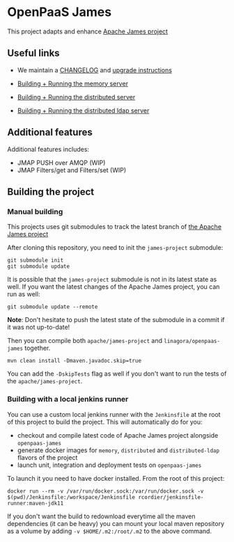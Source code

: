 # OpenPaaS James

This project adapts and enhance [Apache James project](https://james.apache.org)

## Useful links

 - We maintain a [CHANGELOG](CHANGELOG.md) and [upgrade instructions](upgrade-instructions.md)

 - [Building + Running the memory server](openpaas-james/apps/memory/README.md)

 - [Building + Running the distributed server](openpaas-james/apps/distributed/README.md)

 - [Building + Running the distributed ldap server](openpaas-james/apps/distributed-ldap/README.md)

## Additional features

Additional features includes:
 - JMAP PUSH over AMQP (WIP)
 - JMAP Filters/get and Filters/set (WIP)

## Building the project

### Manual building

This projects uses git submodules to track the latest branch of [the Apache James project](https://james.apache.org)

After cloning this repository, you need to init the `james-project` submodule:

```
git submodule init
git submodule update
```

It is possible that the `james-project` submodule is not in its latest state as well. If you want the latest changes
of the Apache James project, you can run as well:

```
git submodule update --remote
```

**Note**: Don't hesitate to push the latest state of the submodule in a commit if it was not up-to-date!

Then you can compile both `apache/james-project` and `linagora/openpaas-james` together.

```
mvn clean install -Dmaven.javadoc.skip=true
```

You can add the `-DskipTests` flag as well if you don't want to run the tests of the `apache/james-project`.

### Building with a local jenkins runner

You can use a custom local jenkins runner with the `Jenkinsfile` at the root of this project to build the project. 
This will automatically do for you:

* checkout and compile latest code of Apache James project alongside `openpaas-james`
* generate docker images for `memory`, `distributed` and `distributed-ldap` flavors of the project
* launch unit, integration and deployment tests on `openpaas-james`

To launch it you need to have docker installed. From the root of this project:

```
docker run --rm -v /var/run/docker.sock:/var/run/docker.sock -v $(pwd)/Jenkinsfile:/workspace/Jenkinsfile rcordier/jenkinsfile-runner:maven-jdk11
```

If you don't want the build to redownload everytime all the maven dependencies (it can be heavy) you can mount
your local maven repository as a volume by adding `-v $HOME/.m2:/root/.m2` to the above command.
